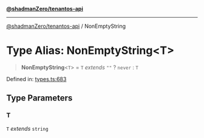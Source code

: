 [**@shadmanZero/tenantos-api**](../README.md)

***

[@shadmanZero/tenantos-api](../globals.md) / NonEmptyString

# Type Alias: NonEmptyString\<T\>

> **NonEmptyString**\<`T`\> = `T` *extends* `""` ? `never` : `T`

Defined in: [types.ts:683](https://github.com/shadmanZero/tenantos-api/blob/1519ecac4035082956b06ca1cf266b8ad4cc7904/src/types.ts#L683)

## Type Parameters

### T

`T` *extends* `string`
